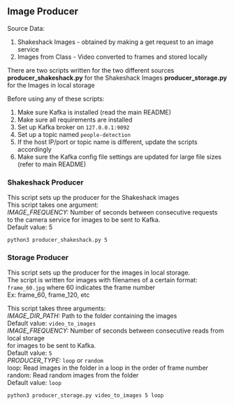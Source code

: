 ## Image Producer
Source Data:
1) Shakeshack Images - obtained by making a get request to an image service
2) Images from Class - Video converted to frames and stored locally

There are two scripts written for the two different sources
**producer_shakeshack.py** for the Shakeshack Images
**producer_storage.py** for the Images in local storage

Before using any of these scripts:
1) Make sure Kafka is installed (read the main README)
2) Make sure all requirements are installed
3) Set up Kafka broker on `127.0.0.1:9092`
4) Set up a topic named `people-detection`
5) If the host IP/port or topic name is different, update the scripts accordingly
6) Make sure the Kafka config file settings are updated for large file sizes (refer to main README)

### Shakeshack Producer
This script sets up the producer for the Shakeshack images  
This script takes one argument:  
*IMAGE_FREQUENCY:* Number of seconds between consecutive requests  
to the camera service for images to be sent to Kafka.  
Default value: 5  

```
python3 producer_shakeshack.py 5
```

### Storage Producer
This script sets up the producer for the images in local storage.  
The script is written for images with filenames of a certain format:  
`frame_60.jpg` where 60 indicates the frame number  
Ex: frame_60, frame_120, etc  

This script takes three arguments:  
*IMAGE_DIR_PATH:* Path to the folder containing the images  
Default value: `video_to_images`  
*IMAGE_FREQUENCY:* Number of seconds between consecutive reads from local storage  
for images to be sent to Kafka.  
Default value: `5`  
*PRODUCER_TYPE:* `loop` or `random`  
loop: Read images in the folder in a loop in the order of frame number  
random: Read random images from the folder  
Default value: `loop`  

```
python3 producer_storage.py video_to_images 5 loop
```
